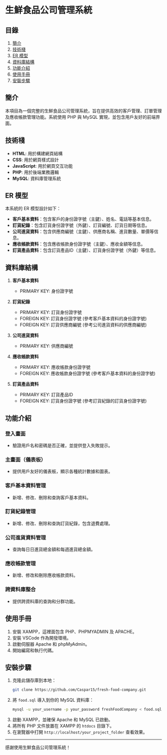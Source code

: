 # 生鮮食品公司管理系統

## 目錄

1. [簡介](#簡介)
2. [技術棧](#技術棧)
3. [ER 模型](#ER-模型)
4. [資料庫結構](#資料庫結構)
5. [功能介紹](#功能介紹)
6. [使用手冊](#使用手冊)
7. [安裝步驟](#安裝步驟)

## 簡介

本項目為一個完整的生鮮食品公司管理系統，旨在提供高效的客戶管理、訂單管理及應收帳款管理功能。系統使用 PHP 與 MySQL 實現，並包含用戶友好的前端界面。

## 技術棧

- **HTML**: 用於構建網頁結構
- **CSS**: 用於網頁樣式設計
- **JavaScript**: 用於網頁交互功能
- **PHP**: 用於後端業務邏輯
- **MySQL**: 資料庫管理系統

## ER 模型

本系統的 ER 模型設計如下：
- **客戶基本資料**：包含客戶的身份證字號（主鍵）、姓名、電話等基本信息。
- **訂貨紀錄**：包含訂貨身份證字號（外鍵）、訂貨編號、訂貨日期等信息。
- **公司進貨資料**：包含供應商編號（主鍵）、供應商名稱、進貨數量、單價等信息。
- **應收帳款資料**：包含應收帳款身份證字號（主鍵）、應收金額等信息。
- **訂貨產品資料**：包含訂貨產品ID（主鍵）、訂貨身份證字號（外鍵）等信息。

## 資料庫結構

1. **客戶基本資料**
   - PRIMARY KEY: 身份證字號

2. **訂貨紀錄**
   - PRIMARY KEY: 訂貨身份證字號
   - FOREIGN KEY: 訂貨身份證字號 (參考客戶基本資料的身份證字號)
   - FOREIGN KEY: 訂貨供應商編號 (參考公司進貨資料的供應商編號)

3. **公司進貨資料**
   - PRIMARY KEY: 供應商編號

4. **應收帳款資料**
   - PRIMARY KEY: 應收帳款身份證字號
   - FOREIGN KEY: 應收帳款身份證字號 (參考客戶基本資料的身份證字號)

5. **訂貨產品資料**
   - PRIMARY KEY: 訂貨產品ID
   - FOREIGN KEY: 訂貨身份證字號 (參考訂貨紀錄的訂貨身份證字號)

## 功能介紹

### 登入畫面
- 驗證用戶名和密碼是否正確，並提供登入失敗提示。

### 主畫面（儀表板）
- 提供用戶友好的儀表板，顯示各種統計數據和圖表。

### 客戶基本資料管理
- 新增、修改、刪除和查詢客戶基本資料。

### 訂貨紀錄管理
- 新增、修改、刪除和查詢訂貨紀錄，包含退費處理。

### 公司進貨資料管理
- 查詢每日日進貨總金額和每週進貨總金額。

### 應收帳款管理
- 新增、修改和刪除應收帳款資料。

### 跨資料庫整合
- 提供跨資料庫的查詢和分群功能。

## 使用手冊

1. 安裝 XAMPP，這裡面包含 PHP、PHPMYADMIN 及 APACHE。
2. 安裝 VSCode 作為開發環境。
3. 啟動伺服器 Apache 和 phpMyAdmin。
4. 開始編寫和執行代碼。

## 安裝步驟

1. 克隆此儲存庫到本地：
   ```bash
   git clone https://github.com/Caspar15/fresh-food-company.git
   ```
2. 將 `food.sql` 導入到你的 MySQL 資料庫：
   ```bash
   mysql -u your_username -p your_password freshFoodCompany < food.sql
   ```
3. 啟動 XAMPP，並確保 Apache 和 MySQL 已啟動。
4. 將所有 PHP 文件放置在 XAMPP 的 `htdocs` 目錄下。
5. 在瀏覽器中打開 `http://localhost/your_project_folder` 查看效果。

---

感謝使用生鮮食品公司管理系統！
